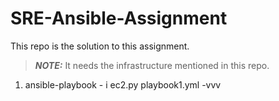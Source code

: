 # SRE-Ansible-Assignment

This repo is the solution to this assignment.

> **_NOTE:_** It needs the infrastructure mentioned in this repo.

1. ansible-playbook - i ec2.py playbook1.yml -vvv
